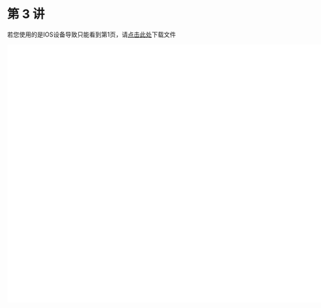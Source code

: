 # 第 3 讲

<object data="第 3 讲 语句.pdf" type="application/pdf" width="150%" height="800">
    <p>若您使用的是IOS设备导致只能看到第1页，请<a href="第 3 讲 语句.pdf">点击此处</a>下载文件</p>
    <iframe src="第 3 讲 语句.pdf#navpanes=0" width="500%" height="600" frameborder="0"></iframe>
    
</object>